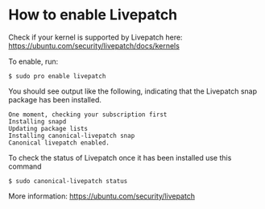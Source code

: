 # How to enable Livepatch

Check if your kernel is supported by Livepatch here: https://ubuntu.com/security/livepatch/docs/kernels

To enable, run:

```console
$ sudo pro enable livepatch
```

You should see output like the following, indicating that the Livepatch snap package has
been installed.

```
One moment, checking your subscription first
Installing snapd
Updating package lists
Installing canonical-livepatch snap
Canonical livepatch enabled.
```

To check the status of Livepatch once it has been installed use this command

```console
$ sudo canonical-livepatch status
```

More information: https://ubuntu.com/security/livepatch
